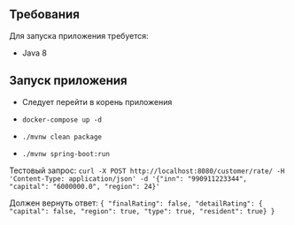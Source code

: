 ## Требования

Для запуска приложения требуется:

* Java 8

## Запуск приложения

* Следует перейти в корень приложения

* `docker-compose up -d`

* `./mvnw clean package`

* `./mvnw spring-boot:run`

Тестовый запрос: 
`curl -X POST http://localhost:8080/customer/rate/ -H 'Content-Type: application/json' -d '{"inn": "990911223344", "capital": "6000000.0", "region": 24}'`

Должен вернуть ответ:
`{ "finalRating": false, "detailRating": { "capital": false, "region": true, "type": true, "resident": true} }`
